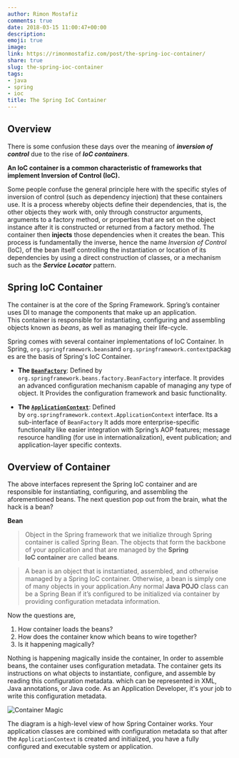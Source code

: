 ```yaml
---
author: Rimon Mostafiz
comments: true
date: 2018-03-15 11:00:47+00:00
description:
emoji: true
image:
link: https://rimonmostafiz.com/post/the-spring-ioc-container/
share: true
slug: the-spring-ioc-container
tags:
- java
- spring
- ioc
title: The Spring IoC Container
---
```


## Overview
There is some confusion these days over the meaning of _**inversion of control**_ due to the rise of _**IoC containers**_.

**An IoC container is a common characteristic of frameworks that implement Inversion of Control (IoC).**

Some people confuse the general principle here with the specific styles of inversion of control (such as dependency injection) that these containers use. It is a process whereby objects define their dependencies, that is, the other objects they work with, only through constructor arguments, arguments to a factory method, or properties that are set on the object instance after it is constructed or returned from a factory method. The container then __injects__ those dependencies when it creates the bean. This process is fundamentally the inverse, hence the name _Inversion of Control_ (IoC), of the bean itself controlling the instantiation or location of its dependencies by using a direct construction of classes, or a mechanism such as the _**Service Locator**_ pattern.

## Spring IoC Container

The container is at the core of the Spring Framework. Spring’s container uses DI to manage the components that make up an application. This container is responsible for instantiating, configuring and assembling objects known as _beans_, as well as managing their life-cycle.

Spring comes with several container implementations of IoC Container.
In Spring, `org.springframework.beans`and `org.springframework.context`packages are the basis of Spring's IoC Container.

  * **The [`BeanFactory`](https://docs.spring.io/spring-framework/docs/5.0.4.RELEASE/javadoc-api/org/springframework/beans/factory/BeanFactory.html)**: Defined by `org.springframework.beans.factory.BeanFactory` interface. It provides an advanced configuration mechanism capable of managing any type of object. It Provides the configuration framework and basic functionality.

  * **The [`ApplicationContext`](https://docs.spring.io/spring-framework/docs/5.0.4.RELEASE/javadoc-api/org/springframework/context/ApplicationContext.html)**: Defined by `org.springframework.context.ApplicationContext` interface. Its a sub-interface of `BeanFactory` It adds more enterprise-specific functionality like easier integration with Spring’s AOP features; message resource handling (for use in internationalization), event publication; and application-layer specific contexts.

## Overview of Container
The above interfaces represent the Spring IoC container and are responsible for instantiating, configuring, and assembling the aforementioned beans. The next question pop out from the brain, what the hack is a bean?

**Bean**

> Object in the Spring framework that we initialize through Spring container is called Spring Bean.
The objects that form the backbone of your application and that are managed by the __Spring IoC container__ are called __beans__.

>A bean is an object that is instantiated, assembled, and otherwise managed by a Spring IoC container. Otherwise, a bean is simply one of many objects in your application.Any normal __Java POJO__ class can be a Spring Bean if it’s configured to be initialized via container by providing configuration metadata information.

Now the questions are,
  1. How container loads the beans?
  2. How does the container know which beans to wire together?
  3. Is it happening magically?

Nothing is happening magically inside the container, In order to assemble beans, the container uses configuration metadata.
The container gets its instructions on what objects to instantiate, configure, and assemble by reading this configuration metadata. which can be represented in XML, Java annotations, or Java code. As an Application Developer, it's your job to write this configuration metadata.

![Container Magic](https://docs.spring.io/spring/docs/current/spring-framework-reference/images/container-magic.png)

The diagram is a high-level view of how Spring Container works. Your application classes are combined with configuration metadata so that after the `ApplicationContext` is created and initialized, you have a fully configured and executable system or application.
